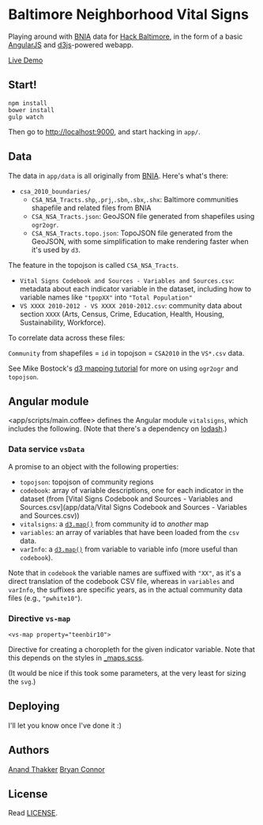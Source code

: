 # Baltimore Neighborhood Vital Signs

Playing around with [BNIA][1] data for [Hack Baltimore][2], in the form of a
basic [AngularJS][4] and [d3js][5]-powered webapp.

[Live Demo](http://anandthakker.github.io/baltimore-neighborhood-vitalsigns/#/i//)

[1]:[http://bniajfi.org/vital_signs/data_downloads/]
[2]:[http://hackbaltimore.org/events/hack-for-change-baltimore/]
[4]:[http://angularjs.org]
[5]:[http://d3js.org]

## Start!

    npm install
    bower install
    gulp watch

Then go to <http://localhost:9000>, and start hacking in `app/`.

## Data

The data in `app/data` is all originally from [BNIA][1]. Here's what's there:

- `csa_2010_boundaries/`
  - `CSA_NSA_Tracts.shp`,`.prj`,`.sbn`,`.sbx`,`.shx`: Baltimore communities shapefile and related files from BNIA
  - `CSA_NSA_Tracts.json`: GeoJSON file generated from shapefiles using `ogr2ogr`.
  - `CSA_NSA_Tracts.topo.json`: TopoJSON file generated from the GeoJSON, with some simplification to make rendering faster when it's used by `d3`.

The feature in the topojson is called `CSA_NSA_Tracts`.

- `Vital Signs Codebook and Sources - Variables and Sources.csv`: metadata about each indicator variable in the dataset, including how to variable names like `"tpopXX"` into `"Total Population"`
- `VS XXXX 2010-2012 - VS XXXX 2010-2012.csv`: community data about section `XXXX` (Arts, Census, Crime, Education, Health, Housing, Sustainability, Workforce).

To correlate data across these files:

`Community` from shapefiles = `id` in topojson = `CSA2010` in the `VS*.csv` data.

See Mike Bostock's [d3 mapping tutorial][3] for more on using `ogr2ogr` and `topojson`.

[3]:[http://bost.ocks.org/mike/map/]

## Angular module

<app/scripts/main.coffee> defines the Angular module `vitalsigns`, which includes the following.
(Note that there's a dependency on [lodash][6].)

[6]:[http://lodash.com]

### Data service `vsData`

A promise to an object with the following properties:

- `topojson`: topojson of community regions
- `codebook`: array of variable descriptions, one for each indicator in the dataset (from [Vital Signs Codebook and Sources - Variables and Sources.csv](app/data/Vital Signs Codebook and Sources - Variables and Sources.csv))
- `vitalsigns`: a [`d3.map()`][7] from community id to _another_ map
- `variables`: an array of variables that have been loaded from the `csv` data.
- `varInfo`: a [`d3.map()`][7] from variable to variable info (more useful than `codebook`).

Note that in `codebook` the variable names are suffixed with `"XX"`, as it's a direct
translation of the codebook CSV file, whereas in `variables` and `varInfo`, the suffixes are
specific years, as in the actual community data files (e.g., `"pwhite10"`).

### Directive `vs-map`

    <vs-map property="teenbir10">

Directive for creating a choropleth for the given indicator variable. Note that this depends on the styles in [_maps.scss](app/styles/_maps.scss).

(It would be nice if this took some parameters, at the very least for
sizing the `svg`.)


[7]: [https://github.com/mbostock/d3/wiki/Arrays#maps]



## Deploying

I'll let you know once I've done it :)

## Authors

[Anand Thakker](http://twitter.com/anandthakker)
[Bryan Connor](http://twitter.com/bryanconnor)

## License

Read [LICENSE](LICENSE).
